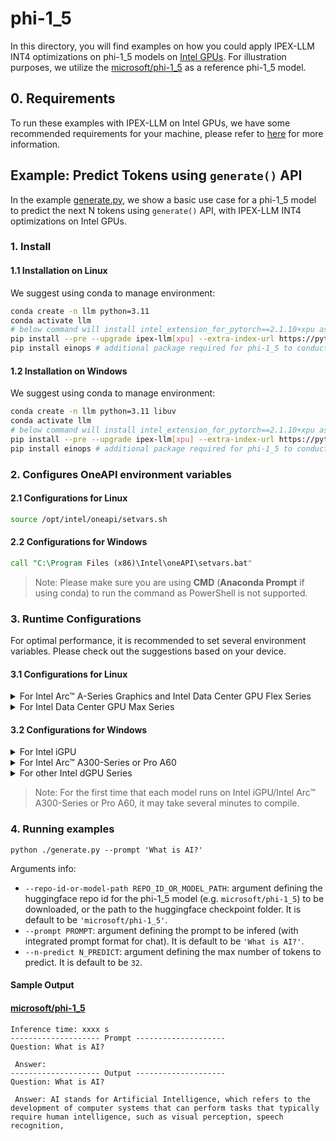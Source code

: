 # phi-1_5
In this directory, you will find examples on how you could apply IPEX-LLM INT4 optimizations on phi-1_5 models on [Intel GPUs](../../../README.md). For illustration purposes, we utilize the [microsoft/phi-1_5](https://huggingface.co/microsoft/phi-1_5) as a reference phi-1_5 model.

## 0. Requirements
To run these examples with IPEX-LLM on Intel GPUs, we have some recommended requirements for your machine, please refer to [here](../../../README.md#requirements) for more information.

## Example: Predict Tokens using `generate()` API
In the example [generate.py](./generate.py), we show a basic use case for a phi-1_5 model to predict the next N tokens using `generate()` API, with IPEX-LLM INT4 optimizations on Intel GPUs.
### 1. Install
#### 1.1 Installation on Linux
We suggest using conda to manage environment:
```bash
conda create -n llm python=3.11
conda activate llm
# below command will install intel_extension_for_pytorch==2.1.10+xpu as default
pip install --pre --upgrade ipex-llm[xpu] --extra-index-url https://pytorch-extension.intel.com/release-whl/stable/xpu/us/
pip install einops # additional package required for phi-1_5 to conduct generation
```

#### 1.2 Installation on Windows
We suggest using conda to manage environment:
```bash
conda create -n llm python=3.11 libuv
conda activate llm
# below command will install intel_extension_for_pytorch==2.1.10+xpu as default
pip install --pre --upgrade ipex-llm[xpu] --extra-index-url https://pytorch-extension.intel.com/release-whl/stable/xpu/us/
pip install einops # additional package required for phi-1_5 to conduct generation
```

### 2. Configures OneAPI environment variables
#### 2.1 Configurations for Linux
```bash
source /opt/intel/oneapi/setvars.sh
```

#### 2.2 Configurations for Windows
```cmd
call "C:\Program Files (x86)\Intel\oneAPI\setvars.bat"
```
> Note: Please make sure you are using **CMD** (**Anaconda Prompt** if using conda) to run the command as PowerShell is not supported.
### 3. Runtime Configurations
For optimal performance, it is recommended to set several environment variables. Please check out the suggestions based on your device.
#### 3.1 Configurations for Linux
<details>

<summary>For Intel Arc™ A-Series Graphics and Intel Data Center GPU Flex Series</summary>

```bash
export USE_XETLA=OFF
export SYCL_PI_LEVEL_ZERO_USE_IMMEDIATE_COMMANDLISTS=1
```

</details>

<details>

<summary>For Intel Data Center GPU Max Series</summary>

```bash
export LD_PRELOAD=${LD_PRELOAD}:${CONDA_PREFIX}/lib/libtcmalloc.so
export SYCL_PI_LEVEL_ZERO_USE_IMMEDIATE_COMMANDLISTS=1
export ENABLE_SDP_FUSION=1
```
> Note: Please note that `libtcmalloc.so` can be installed by `conda install -c conda-forge -y gperftools=2.10`.
</details>

#### 3.2 Configurations for Windows
<details>

<summary>For Intel iGPU</summary>

```cmd
set SYCL_CACHE_PERSISTENT=1
set BIGDL_LLM_XMX_DISABLED=1
```

</details>

<details>

<summary>For Intel Arc™ A300-Series or Pro A60</summary>

```cmd
set SYCL_CACHE_PERSISTENT=1
```

</details>

<details>

<summary>For other Intel dGPU Series</summary>

There is no need to set further environment variables.

</details>

> Note: For the first time that each model runs on Intel iGPU/Intel Arc™ A300-Series or Pro A60, it may take several minutes to compile.
### 4. Running examples

```
python ./generate.py --prompt 'What is AI?'
```

Arguments info:
- `--repo-id-or-model-path REPO_ID_OR_MODEL_PATH`: argument defining the huggingface repo id for the phi-1_5 model (e.g. `microsoft/phi-1_5`) to be downloaded, or the path to the huggingface checkpoint folder. It is default to be `'microsoft/phi-1_5'`.
- `--prompt PROMPT`: argument defining the prompt to be infered (with integrated prompt format for chat). It is default to be `'What is AI?'`.
- `--n-predict N_PREDICT`: argument defining the max number of tokens to predict. It is default to be `32`.

#### Sample Output
#### [microsoft/phi-1_5](https://huggingface.co/microsoft/phi-1_5)

```log
Inference time: xxxx s
-------------------- Prompt --------------------
Question: What is AI?

 Answer:
-------------------- Output --------------------
Question: What is AI?

 Answer: AI stands for Artificial Intelligence, which refers to the development of computer systems that can perform tasks that typically require human intelligence, such as visual perception, speech recognition,
```
